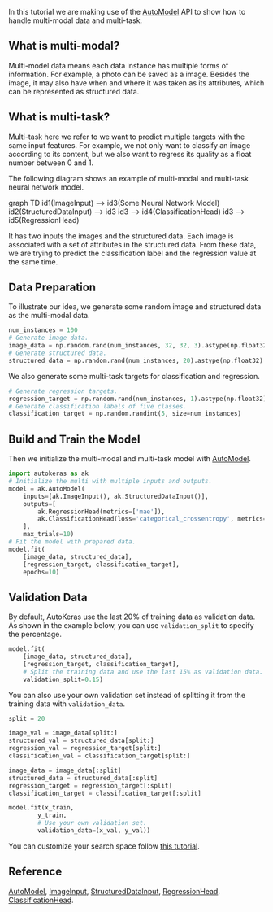 In this tutorial we are making use of the 
[AutoModel](/auto_model/#automodel-class)
 API to show how to handle multi-modal data and multi-task.

## What is multi-modal?

Multi-model data means each data instance has multiple forms of information. For example, a photo can be saved as a image. Besides the image, it may also have when and where it was taken as its attributes, which can be represented as structured data. 

## What is multi-task?

Multi-task here we refer to we want to predict multiple targets with the same input features. For example, we not only want to classify an image according to its content, but we also want to regress its quality as a float number between 0 and 1.

The following diagram shows an example of multi-modal and multi-task neural network model.

<div class="mermaid">
graph TD
    id1(ImageInput) --> id3(Some Neural Network Model)
    id2(StructuredDataInput) --> id3
    id3 --> id4(ClassificationHead)
    id3 --> id5(RegressionHead)
</div>

It has two inputs the images and the structured data. Each image is associated with a set of attributes in the structured data. From these data, we are trying to predict the classification label and the regression value at the same time.

## Data Preparation

To illustrate our idea, we generate some random image and structured data as the multi-modal data.

```python
num_instances = 100
# Generate image data.
image_data = np.random.rand(num_instances, 32, 32, 3).astype(np.float32)
# Generate structured data.
structured_data = np.random.rand(num_instances, 20).astype(np.float32)
```

We also generate some multi-task targets for classification and regression.

```python
# Generate regression targets.
regression_target = np.random.rand(num_instances, 1).astype(np.float32)
# Generate classification labels of five classes.
classification_target = np.random.randint(5, size=num_instances)
```

## Build and Train the Model
Then we initialize the multi-modal and multi-task model with 
[AutoModel](/auto_model/#automodel-class).

```python
import autokeras as ak
# Initialize the multi with multiple inputs and outputs.
model = ak.AutoModel(
    inputs=[ak.ImageInput(), ak.StructuredDataInput()],
    outputs=[
        ak.RegressionHead(metrics=['mae']),
        ak.ClassificationHead(loss='categorical_crossentropy', metrics=['accuracy'])
    ],
    max_trials=10)
# Fit the model with prepared data.
model.fit(
    [image_data, structured_data],
    [regression_target, classification_target],
    epochs=10)
```

## Validation Data
By default, AutoKeras use the last 20% of training data as validation data.
As shown in the example below, you can use `validation_split` to specify the percentage.

```python
model.fit(
    [image_data, structured_data],
    [regression_target, classification_target],
    # Split the training data and use the last 15% as validation data.
    validation_split=0.15)
```

You can also use your own validation set
instead of splitting it from the training data with `validation_data`.

```python
split = 20

image_val = image_data[split:]
structured_val = structured_data[split:]
regression_val = regression_target[split:]
classification_val = classification_target[split:]

image_data = image_data[:split]
structured_data = structured_data[:split]
regression_target = regression_target[:split]
classification_target = classification_target[:split]

model.fit(x_train,
        y_train,
        # Use your own validation set.
        validation_data=(x_val, y_val))
```

You can customize your search space follow [this tutorial](/tutorial/customized).

## Reference
[AutoModel](/auto_model/#automodel-class),
[ImageInput](/node/#imageinput-class),
[StructuredDataInput](/node/#structureddatainput-class),
[RegressionHead](/head/#regressionhead-class).
[ClassificationHead](/head/#classificationhead-class).
